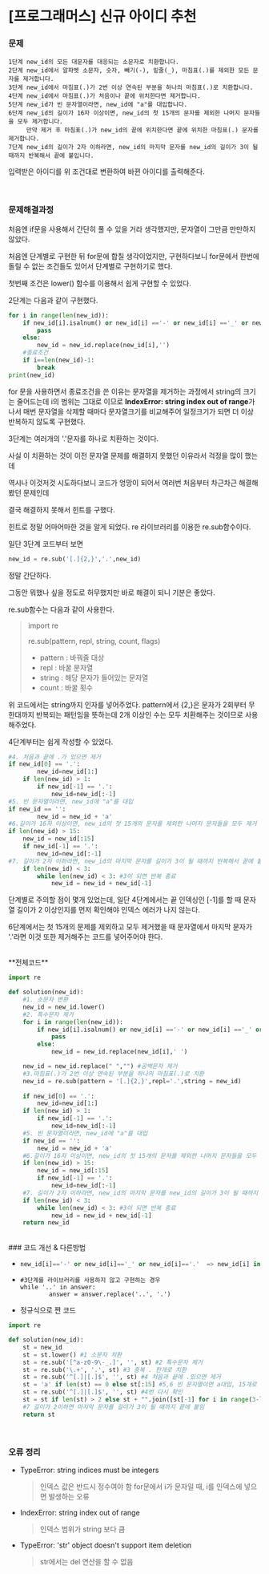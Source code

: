 # [프로그래머스] 신규 아이디 추천

### 문제

```
1단계 new_id의 모든 대문자를 대응되는 소문자로 치환합니다.
2단계 new_id에서 알파벳 소문자, 숫자, 빼기(-), 밑줄(_), 마침표(.)를 제외한 모든 문자를 제거합니다.
3단계 new_id에서 마침표(.)가 2번 이상 연속된 부분을 하나의 마침표(.)로 치환합니다.
4단계 new_id에서 마침표(.)가 처음이나 끝에 위치한다면 제거합니다.
5단계 new_id가 빈 문자열이라면, new_id에 "a"를 대입합니다.
6단계 new_id의 길이가 16자 이상이면, new_id의 첫 15개의 문자를 제외한 나머지 문자들을 모두 제거합니다.
     만약 제거 후 마침표(.)가 new_id의 끝에 위치한다면 끝에 위치한 마침표(.) 문자를 제거합니다.
7단계 new_id의 길이가 2자 이하라면, new_id의 마지막 문자를 new_id의 길이가 3이 될 때까지 반복해서 끝에 붙입니다.
```

입력받은 아이디를 위 조건대로 변환하여 바뀐 아이디를 출력해준다.

</br>

### 문제해결과정

처음엔 if문을 사용해서 간단히 풀 수 있을 거라 생각했지만, 문자열이 그만큼 만만하지 않았다.

처음엔 단계별로 구현한 뒤 for문에 합칠 생각이었지만, 구현하다보니 for문에서 한번에 돌릴 수 없는 조건들도 있어서 단계별로 구현하기로 했다. 



첫번째 조건은 lower() 함수를 이용해서 쉽게 구현할 수 있었다.



2단계는 다음과 같이 구현했다.

```python
for i in range(len(new_id)):
    if new_id[i].isalnum() or new_id[i] =='-' or new_id[i] =='_' or new_id[i] =='.':
        pass
    else:
        new_id = new_id.replace(new_id[i],'')
    #종료조건
    if i==len(new_id)-1:
        break
print(new_id)
```

for 문을 사용하면서 종료조건을 쓴 이유는 문자열을 제거하는 과정에서 string의 크기는 줄어드는데 i의 범위는 그대로 이므로 **IndexError: string index out of range**가 나서 매번 문자열을 삭제할 때마다 문자열크기를 비교해주어 일정크기가 되면 더 이상 반복하지 않도록 구현했다.



3단계는 여러개의 '.'문자를 하나로 치환하는 것이다.

사실 이 치환하는 것이 이전 문자열 문제를 해결하지 못했던 이유라서 걱정을 많이 했는데 

역시나 이것저것 시도하다보니 코드가 엉망이 되어서 여러번 처음부터 차근차근 해결해봤던 문제인데 

결국 해결하지 못해서 힌트를 구했다. 

힌트로 정말 어마어마한 것을 알게 되었다. re 라이브러리를 이용한 re.sub함수이다.

일단 3단계 코드부터 보면

```python
new_id = re.sub('[.]{2,}','.',new_id)
```

정말 간단하다.

그동안 뭐했나 싶을 정도로 허무했지만 바로 해결이 되니 기분은 좋았다.

re.sub함수는 다음과 같이 사용한다.

> import re
>
> re.sub(pattern, repl, string, count, flags)
>
> * pattern : 바꿔줄 대상
> * repl : 바꿀 문자열
> * string : 해당 문자가 들어있는 문자열
> * count : 바꿀 횟수

위 코드에서는 string까지 인자를 넣어주었다. pattern에서 {2,}은 문자가 2회부터 무한대까지 반복되는 패턴임을 뜻하는데 2개 이상인 수는 모두 치환해주는 것이므로 사용해주었다.


4단계부터는 쉽게 작성할 수 있었다. 

```python
#4. 처음과 끝에 .가 있으면 제거
if new_id[0] == '.':
        new_id=new_id[1:]
    if len(new_id) > 1:
        if new_id[-1] == '.':
            new_id=new_id[:-1]
#5. 빈 문자열이라면, new_id에 "a"를 대입
if new_id == '':
        new_id = new_id + 'a'
#6.길이가 16자 이상이면, new_id의 첫 15개의 문자를 제외한 나머지 문자들을 모두 제거
if len(new_id) > 15:
    new_id = new_id[:15]
    if new_id[-1] == '.':
        new_id=new_id[:-1]
#7. 길이가 2자 이하라면, new_id의 마지막 문자를 길이가 3이 될 때까지 반복해서 끝에 붙임
    if len(new_id) < 3:
        while len(new_id) < 3: #3이 되면 반복 종료
            new_id = new_id + new_id[-1]
```

단계별로 주의할 점이 몇개 있었는데, 일단 4단계에서는 끝 인덱싱인 [-1]를 할 때 문자열 길이가 2 이상인지를 먼저 확인해야 인덱스 에러가 나지 않는다. 

6단계에서는 첫 15개의 문제를 제외하고 모두 제거했을 때 문자열에서 마지막 문자가 '.'라면 이것 또한 제거해주는 코드를 넣어주어야 한다.


</br>
**전체코드**

```python
import re

def solution(new_id):
    #1. 소문자 변환
    new_id = new_id.lower()
    #2. 특수문자 제거
    for i in range(len(new_id)):
        if new_id[i].isalnum() or new_id[i] =='-' or new_id[i] =='_' or new_id[i] =='.':
            pass
        else:
            new_id = new_id.replace(new_id[i],' ')

    new_id = new_id.replace(" ","") #공백문자 제거
    #3.마침표(.)가 2번 이상 연속된 부분을 하나의 마침표(.)로 치환
    new_id = re.sub(pattern = '[.]{2,}',repl='.',string = new_id)
    
    if new_id[0] == '.':
        new_id=new_id[1:]
    if len(new_id) > 1:
        if new_id[-1] == '.':
            new_id=new_id[:-1]
    #5. 빈 문자열이라면, new_id에 "a"를 대입
    if new_id == '':
        new_id = new_id + 'a'
    #6.길이가 16자 이상이면, new_id의 첫 15개의 문자를 제외한 나머지 문자들을 모두 제거
    if len(new_id) > 15:
        new_id = new_id[:15]
        if new_id[-1] == '.':
            new_id=new_id[:-1]
    #7. 길이가 2자 이하라면, new_id의 마지막 문자를 new_id의 길이가 3이 될 때까지 반복해서 끝에 붙임
    if len(new_id) < 3:
        while len(new_id) < 3: #3이 되면 반복 종료
            new_id = new_id + new_id[-1]
    return new_id  
```

</br>
### 코드 개선 & 다른방법

* ```python
  new_id[i]=='-' or new_id[i]=='_' or new_id[i]=='.'  => new_id[i] in ['-','_','.']
  ```

* ```
  #3단계를 라이브러리를 사용하지 않고 구현하는 경우
  while '..' in answer: 
          answer = answer.replace('..', '.')
  ```

* 정규식으로 짠 코드

```python
import re

def solution(new_id):
    st = new_id
    st = st.lower() #1 소문자 치환
    st = re.sub('[^a-z0-9\-_.]', '', st) #2 특수문자 제거
    st = re.sub('\.+', '.', st) #3 중복 . 한개로 치환
    st = re.sub('^[.]|[.]$', '', st) #4 처음과 끝에 .있으면 제거
    st = 'a' if len(st) == 0 else st[:15] #5,6 빈 문자열이면 a대입, 15개로 문자 자르기
    st = re.sub('^[.]|[.]$', '', st) #4번 다시 확인
    st = st if len(st) > 2 else st + "".join([st[-1] for i in range(3-len(st))]) 
    #7 길이가 2이하면 마지막 문자를 길이가 3이 될 때까지 끝에 붙임
    return st
```

</br>

### 오류 정리

* TypeError: string indices must be integers
  >인덱스 값은 반드시 정수여야 함
  >for문에서 i가 문자일 때, i를 인덱스에 넣으면 발생하는 오류

* IndexError: string index out of range

  > 인덱스 범위가 string 보다 큼
  
* TypeError: 'str' object doesn't support item deletion

  > str에서는 del 연산을 할 수 없음



